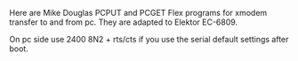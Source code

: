 Here are Mike Douglas PCPUT and PCGET Flex programs for xmodem transfer to and from pc.
They are adapted to Elektor EC-6809.

On pc side use 2400 8N2 + rts/cts if you use the serial default settings after boot.
